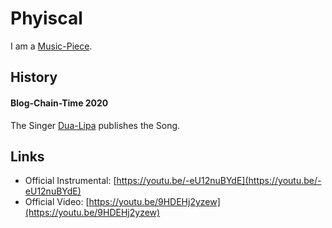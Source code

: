 # Phyiscal

I am a [Music-Piece](90000010.md).

## History

#### Blog-Chain-Time 2020

The Singer [Dua-Lipa](70000012.md) publishes the Song.

## Links

- Official Instrumental: [https://youtu.be/-eU12nuBYdE](https://youtu.be/-eU12nuBYdE)
- Official Video: [https://youtu.be/9HDEHj2yzew](https://youtu.be/9HDEHj2yzew)